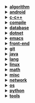 <details><summary><b><u>algorithm</u></b></summary>
<ul>
<li><a href="notebook/algorithm/bit-operation.org">数据结构与算法 - 位运算相关</a></li>
<li><a href="notebook/algorithm/concept.org">数据结构与算法 - 概念了解</a></li>
<li><a href="notebook/algorithm/digest.org">消息摘要算法</a></li>
<li><a href="notebook/algorithm/encode.org">数据结构与算法分析 - 编码</a></li>
<li><a href="notebook/algorithm/encrypt.org">数据结构与算法 - 加密算法</a></li>
<li><a href="notebook/algorithm/misc.org">数据结构与算法 - 未分类</a></li>
<li><a href="notebook/algorithm/random.org">随机数的生成与使用</a></li>
<li><a href="notebook/algorithm/search-sort.org">查找与排序算法</a></li>
<li><a href="notebook/algorithm/struct.org">表、树、图</a></li>
</ul>
</details>
<details><summary><b><u>android</u></b></summary>
<ul>
<li><a href="notebook/android/activity.org">Android - Activity</a></li>
<li><a href="notebook/android/content-provider.org">Android - 内容提供器</a></li>
<li><a href="notebook/android/fragment.org">Android - Fragment</a></li>
<li><a href="notebook/android/layout.org">Android - Layout</a></li>
<li><a href="notebook/android/misc.org">Android - Misc</a></li>
<li><a href="notebook/android/resource.org">Android - Resource</a></li>
<li><a href="notebook/android/service.org">Android - Service</a></li>
</ul>
</details>
<details><summary><b><u>c-c++</u></b></summary>
<ul>
<li><a href="notebook/c-c++/c.org">C 语言笔记</a></li>
<li><a href="notebook/c-c++/compile.org">C-C++ - 编译器的使用</a></li>
<li><a href="notebook/c-c++/cpp.org">C-C++ - C++ 笔记</a></li>
<li><a href="notebook/c-c++/gdb.org">C-C++ - GDB 的使用</a></li>
<li><a href="notebook/c-c++/libc.org">C-C++ - C 标准库使用</a></li>
<li><a href="notebook/c-c++/makefile.org">C-C++ - Makefile</a></li>
<li><a href="notebook/c-c++/pointer.org">C-C++ - 指针</a></li>
<li><a href="notebook/c-c++/question.org">C-C++ - 问题集</a></li>
</ul>
</details>
<details><summary><b><u>compile</u></b></summary>
<ul>
<li><a href="notebook/compile/grammar.org">编译原理 - 语法分析</a></li>
<li><a href="notebook/compile/lex.org">编译原理 - 词法分析</a></li>
<li><a href="notebook/compile/simple-compile.org">编译原理 - 简单的语法制导翻译器</a></li>
</ul>
</details>
<details><summary><b><u>database</u></b></summary>
<ul>
<li><a href="notebook/database/mssql.org">数据库 - SQL Server</a></li>
<li><a href="notebook/database/mysql.org">数据库 - MySQL 笔记</a></li>
<li><a href="notebook/database/orm.org">数据库 - ORM 框架</a></li>
<li><a href="notebook/database/question.org">数据库 - 问题集</a></li>
<li><a href="notebook/database/redis.org">数据库 - Redis 笔记</a></li>
<li><a href="notebook/database/sql.org">数据库 - SQL 笔记</a></li>
<li><a href="notebook/database/sqlite3.org">SQLite 笔记</a></li>
<li><a href="notebook/database/vc.org">数据库 - 版本控制</a></li>
</ul>
</details>
<details><summary><b><u>dotnet</u></b></summary>
<ul>
<li><a href="notebook/dotnet/csharp-feature.org">.NET - C# 高级特性</a></li>
<li><a href="notebook/dotnet/csharp-note.org">.NET - C# 基础</a></li>
<li><a href="notebook/dotnet/misc.org">.NET - 未分类</a></li>
<li><a href="notebook/dotnet/winforms.org">.NET - WinForm 相关笔记</a></li>
</ul>
</details>
<details><summary><b><u>emacs</u></b></summary>
<ul>
<li><a href="notebook/emacs/code-style.org">Elisp - 风格规范</a></li>
<li><a href="notebook/emacs/elisp.org">Emacs Lisp 笔记</a></li>
<li><a href="notebook/emacs/emacs.org">Emacs - 操作技巧</a></li>
<li><a href="notebook/emacs/minor-mode.org">Emacs - 实用模式</a></li>
<li><a href="notebook/emacs/org-mode.org">Emacs - Org-mode</a></li>
<li><a href="notebook/emacs/question.org">Emacs - 问题集</a></li>
<li><a href="notebook/emacs/regex.org">Emacs - 正则表达式</a></li>
<li><a href="notebook/emacs/utils.org">Emacs - 实用功能</a></li>
</ul>
</details>
<details><summary><b><u>front-end</u></b></summary>
<ul>
<li><details><summary><b><u>libraries</u></b></summary>
<ul>
<li><a href="notebook/front-end/libraries/jquery.org">jQuery 相关笔记</a></li>
</ul>
</details>
<li><a href="notebook/front-end/css-base.org">CSS/CSS3 基础笔记</a></li>
<li><a href="notebook/front-end/design.org">网页设计相关笔记</a></li>
<li><a href="notebook/front-end/html-base.org">HTML/HTML5 基础笔记</a></li>
<li><a href="notebook/front-end/html.org">HTML 标签使用笔记</a></li>
<li><a href="notebook/front-end/js-base.org">JavaScript 基础笔记</a></li>
<li><a href="notebook/front-end/js-tips.org">JavaScript 中的小技巧</a></li>
<li><a href="notebook/front-end/question.org">前端问题集</a></li>
<li><a href="notebook/front-end/technology.org">Web 相关技术</a></li>
</ul>
</details>
<details><summary><b><u>git</u></b></summary>
<ul>
<li><a href="notebook/git/git-book.org">Git-Book 阅读笔记</a></li>
<li><a href="notebook/git/git-hook.org">Git-Hook</a></li>
<li><a href="notebook/git/git.org">Git 使用笔记</a></li>
<li><a href="notebook/git/github.org">Git - Github</a></li>
<li><a href="notebook/git/question.org">Git 问题集</a></li>
<li><a href="notebook/git/style.org">Git - 规范</a></li>
</ul>
</details>
<details><summary><b><u>java</u></b></summary>
<ul>
<li><details><summary><b><u>frameworks</u></b></summary>
<ul>
<li><a href="notebook/java/frameworks/swing.org">Swing</a></li>
</ul>
</details>
<li><details><summary><b><u>libraries</u></b></summary>
<ul>
<li><a href="notebook/java/libraries/jdbc.org">JDBC</a></li>
</ul>
</details>
<li><details><summary><b><u>tools</u></b></summary>
<ul>
<li><a href="notebook/java/tools/gradle.org">Gradle</a></li>
</ul>
</details>
<li><a href="notebook/java/annotations.org">Java 注解类的定义与使用</a></li>
<li><a href="notebook/java/java-abstract.org">Java 抽象系统</a></li>
<li><a href="notebook/java/java-feature.org">Java 高级特性</a></li>
<li><a href="notebook/java/java-generics.org">Java - 泛型</a></li>
<li><a href="notebook/java/java-io.org">Java - I/O 操作</a></li>
<li><a href="notebook/java/java-lambda.org">Java - Lambda 表达式</a></li>
<li><a href="notebook/java/java-reflection.org">Java - 反射</a></li>
<li><a href="notebook/java/java-stream.org">Java - 流相关</a></li>
<li><a href="notebook/java/java.org">Java 基础笔记</a></li>
<li><a href="notebook/java/javadoc.org">JavaDoc 的使用</a></li>
<li><a href="notebook/java/misc.org">Java Misc</a></li>
<li><a href="notebook/java/question.org">Java 问题集</a></li>
<li><a href="notebook/java/tips.org">Java 使用技巧</a></li>
</ul>
</details>
<details><summary><b><u>lang</u></b></summary>
<ul>
<li><a href="notebook/lang/bash.org">Bash</a></li>
<li><a href="notebook/lang/dot.org">Dot</a></li>
<li><a href="notebook/lang/plantuml.org">Plantuml</a></li>
<li><a href="notebook/lang/uml.org">UML</a></li>
</ul>
</details>
<details><summary><b><u>linux</u></b></summary>
<ul>
<li><a href="notebook/linux/debian.org">Debian 系统使用</a></li>
<li><a href="notebook/linux/linux.org">Linux 基础笔记</a></li>
<li><a href="notebook/linux/question.org">Linux 问题集</a></li>
</ul>
</details>
<details><summary><b><u>math</u></b></summary>
<ul>
<li><details><summary><b><u>discrete</u></b></summary>
<ul>
<li><a href="notebook/math/discrete/basic">离散数学 - 基本结构</a></li>
<li><a href="notebook/math/discrete/logic.org">离散数学 - 逻辑和证明</a></li>
</ul>
</details>
<li><details><summary><b><u>linear</u></b></summary>
<ul>
<li><a href="notebook/math/linear/matrix.org">线性代数 - 矩阵和方程组</a></li>
</ul>
</details>
</ul>
</details>
<details><summary><b><u>misc</u></b></summary>
<ul>
<li><a href="notebook/misc/coding.org">编程相关</a></li>
<li><a href="notebook/misc/liscense.org">开源协议</a></li>
<li><a href="notebook/misc/noun.org">技术了解</a></li>
<li><a href="notebook/misc/rest-api.org">REST API</a></li>
<li><a href="notebook/misc/se.org">结构化编程</a></li>
<li><a href="notebook/misc/unicode.org">Unicode 相关</a></li>
</ul>
</details>
<details><summary><b><u>network</u></b></summary>
<ul>
<li><a href="notebook/network/five-layer-model.org">计算机网络 - 五层模型</a></li>
<li><a href="notebook/network/protocol.org">计算机网络 - 协议</a></li>
</ul>
</details>
<details><summary><b><u>os</u></b></summary>
<ul>
<li><a href="notebook/os/base.org">操作系统 - 基础内容</a></li>
<li><a href="notebook/os/ecf.org">操作系统 - 异常控制流</a></li>
<li><a href="notebook/os/express.org">操作系统 - 程序的机器级表示</a></li>
<li><a href="notebook/os/info.org">操作系统 - 信息的表示和处理</a></li>
<li><a href="notebook/os/io.org">操作系统 - I/O</a></li>
<li><a href="notebook/os/link.org">操作系统 - 链接</a></li>
</ul>
</details>
<details><summary><b><u>python</u></b></summary>
<ul>
<li><details><summary><b><u>frameworks</u></b></summary>
<ul>
<li><a href="notebook/python/frameworks/flask.org">框架 - Flask 笔记</a></li>
<li><a href="notebook/python/frameworks/tkinter.org">Tkinter</a></li>
</ul>
</details>
<li><details><summary><b><u>libraries</u></b></summary>
<ul>
<li><a href="notebook/python/libraries/socket.org">socket</a></li>
<li><a href="notebook/python/libraries/stdlib.org">Python - 标准库</a></li>
</ul>
</details>
<li><a href="notebook/python/async.org">Python - 异步 I/O</a></li>
<li><a href="notebook/python/coroutine.org">Python 协程</a></li>
<li><a href="notebook/python/pep249.org">PEP249 - 数据库接口</a></li>
<li><a href="notebook/python/python-crawler.org">Python 爬虫笔记</a></li>
<li><a href="notebook/python/python.org">Python - 基础笔记</a></li>
<li><a href="notebook/python/pythondoc.org">Python 文档字符串</a></li>
<li><a href="notebook/python/question.org">Python 问题集</a></li>
<li><a href="notebook/python/setup.org">Python Setup</a></li>
<li><a href="notebook/python/thread.org">Python - 并发编程</a></li>
<li><a href="notebook/python/weakref.org">Python - 弱引用</a></li>
</ul>
</details>
<details><summary><b><u>tools</u></b></summary>
<ul>
<li><a href="notebook/tools/chrome.org">Chrome</a></li>
<li><a href="notebook/tools/ci.org">自动集成</a></li>
<li><a href="notebook/tools/cmd.org">Windows CMD 命令</a></li>
<li><a href="notebook/tools/curl.org">curl</a></li>
<li><a href="notebook/tools/shell.org">Shell 命令使用</a></li>
<li><a href="notebook/tools/ssh.org">SSH</a></li>
<li><a href="notebook/tools/utils.org">实用开源工具收集</a></li>
<li><a href="notebook/tools/vim.org">Vim 笔记</a></li>
</ul>
</details>
